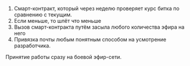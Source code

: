 1. Смарт-контракт, который через неделю проверяет курс битка по сравнению с текущим.
2. Если меньше, то шлёт что меньше
3. Вызов смарт-контракта путём засыла любого количества эфира на него
4. Привязка почты любым понятным способом на усмотрение разработчика.

Принятие работы сразу на боевой эфир-сети.
